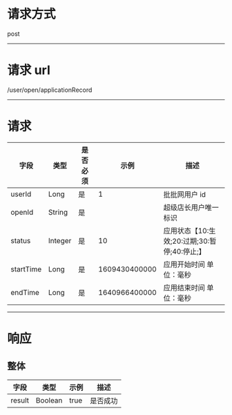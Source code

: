 # 请求方式

post

---

# 请求 url

/user/open/applicationRecord

---

# 请求

| 字段      | 类型    | 是否必须 | 示例          | 描述                                         |
| --------- | ------- | -------- | ------------- | -------------------------------------------- |
| userId    | Long    | 是       | 1             | 批批网用户 id                                |
| openId    | String  | 是       |               | 超级店长用户唯一标识                         |
| status    | Integer | 是       | 10            | 应用状态【10:生效;20:过期;30:暂停;40:停止;】 |
| startTime | Long    | 是       | 1609430400000 | 应用开始时间 单位：毫秒                      |
| endTime   | Long    | 是       | 1640966400000 | 应用结束时间 单位：毫秒                      |

---

# 响应

## 整体

| 字段   | 类型    | 示例 | 描述     |
| ------ | ------- | ---- | -------- |
| result | Boolean | true | 是否成功 |
